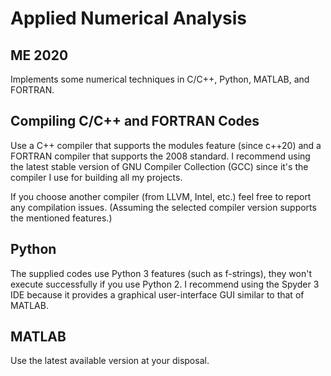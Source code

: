 # Applied Numerical Analysis
## ME 2020
Implements some numerical techniques in C/C++, Python, MATLAB, and FORTRAN.

## Compiling C/C++ and FORTRAN Codes
Use a C++ compiler that supports the modules feature (since c++20) and a
FORTRAN compiler that supports the 2008 standard. I recommend using the
latest stable version of GNU Compiler Collection (GCC) since it's the
compiler I use for building all my projects.

If you choose another compiler (from LLVM, Intel, etc.) feel free to
report any compilation issues. (Assuming the selected compiler version
supports the mentioned features.)

## Python
The supplied codes use Python 3 features (such as f-strings),
they won't execute successfully if you use Python 2.
I recommend using the Spyder 3 IDE because it provides a graphical
user-interface GUI similar to that of MATLAB.

## MATLAB
Use the latest available version at your disposal.
